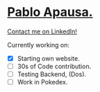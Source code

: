 # [Pablo Apausa.](https://apausa.dev)
[Contact me on LinkedIn!](https://www.linkedin.com/in/apausa/)


Currently working on: 
- [x] Starting own website.
- [ ] 30s of Code contribution.
- [ ] Testing Backend, (Dos).
- [ ] Work in Pokedex.
